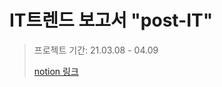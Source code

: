 # IT트렌드 보고서 "post-IT"

> 프로젝트 기간: 21.03.08 - 04.09
>
> [notion 링크](https://www.notion.so/IT-post-IT-ad2b7e1e8aeb47d09aef658af2233e91)

